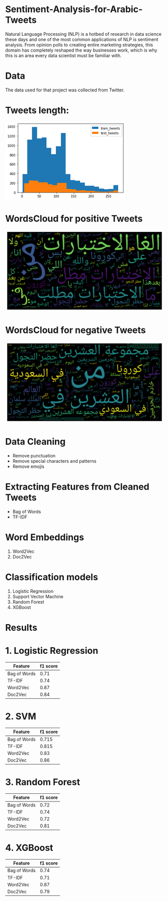 # Sentiment-Analysis-for-Arabic-Tweets

Natural Language Processing (NLP) is a hotbed of research in data science these days and one of the most common applications of NLP is sentiment analysis. From opinion polls to creating entire marketing strategies, this domain has completely reshaped the way businesses work, which is why this is an area every data scientist must be familiar with.

# Data
The data used for that project was collected from Twitter.

# Tweets length:
![](tweets_size.png)

# WordsCloud for positive Tweets 

![](positive_words.png)

# WordsCloud for negative Tweets 

![](neg_words.png)

# Data Cleaning 

- Remove punctuation<br>
- Remove special characters and patterns
- Remove emojis 
# Extracting Features from Cleaned Tweets
- Bag of Words
- TF-IDF
# Word Embeddings
 1. Word2Vec
 2. Doc2Vec 
# Classification models

1. Logistic Regression
2. Support Vector Machine
3. Random Forest
4. XGBoost

# Results

# 1. Logistic Regression

| Feature         | f1 score       |
| --------------- | -------------- |
| Bag of Words    | 0.71           |  
| TF-IDF          | 0.74           |
| Word2Vec        | 0.87           |
| Doc2Vec         | 0.84           |

# 2. SVM
| Feature         | f1 score       |
| --------------- | -------------- |
| Bag of Words    | 0.715          |  
| TF-IDF          | 0.815          |
| Word2Vec        | 0.83           |
| Doc2Vec         | 0.86           |

# 3. Random Forest
| Feature         | f1 score       |
| --------------- | -------------- |
| Bag of Words    | 0.72           |  
| TF-IDF          | 0.74           |
| Word2Vec        | 0.72           |
| Doc2Vec         | 0.81           |

# 4. XGBoost
| Feature         | f1 score       |
| --------------- | -------------- |
| Bag of Words    | 0.74           |  
| TF-IDF          | 0.71           |
| Word2Vec        | 0.87           |
| Doc2Vec         | 0.79           |

